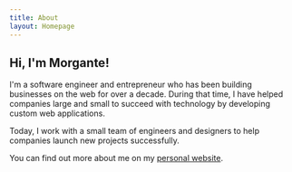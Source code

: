 ```yaml
---
title: About
layout: Homepage
---
```


## Hi, I'm Morgante!

I'm a software engineer and entrepreneur who has been building businesses on the web for over a decade. During that time, I have helped companies large and small to succeed with technology by developing custom web applications.

Today, I work with a small team of engineers and designers to help companies launch new projects successfully.

You can find out more about me on my [personal website](https://www.morgante.net).
